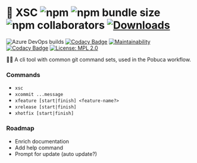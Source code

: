 # 🌵 XSC ![npm](https://img.shields.io/npm/v/@pobuca/xsc) ![npm bundle size](https://img.shields.io/bundlephobia/minzip/@pobuca/xsc) ![npm collaborators](https://img.shields.io/npm/collaborators/@pobuca/xsc) [![Downloads](https://img.shields.io/npm/dw/@pobuca/xsc)](https://www.npmjs.com/package/@pobuca/xsc)
![Azure DevOps builds](https://img.shields.io/azure-devops/build/siebendev/pobuca%20connect/141)
[![Codacy Badge](https://img.shields.io/codacy/grade/5e5787495cbd468c9b4e82faa328ab44)](https://www.codacy.com/manual/Pobuca/xsc?utm_source=github.com&amp;utm_medium=referral&amp;utm_content=pobuca/xsc&amp;utm_campaign=Badge_Grade)
[![Maintainability](https://img.shields.io/codeclimate/maintainability-percentage/pobuca/xsc)](https://codeclimate.com/github/pobuca/xsc/maintainability)
[![Codacy Badge](https://img.shields.io/codacy/coverage/5e5787495cbd468c9b4e82faa328ab44/master)](https://www.codacy.com/manual/pobuca/xsc?utm_source=github.com&utm_medium=referral&utm_content=pobuca/xsc&utm_campaign=Badge_Coverage)
[![License: MPL 2.0](https://img.shields.io/badge/License-MPL%202.0-brightgreen.svg)](https://opensource.org/licenses/MPL-2.0)

👩‍💻 A cli tool with common git command sets, used in the Pobuca workflow.

### Commands
- `xsc`
- `xcommit ...message`
- `xfeature [start|finish] <feature-name?>`
- `xrelease [start|finish]`
- `xhotfix [start|finish]`

### Roadmap
- Enrich documentation
- Add help command
- Prompt for update (auto update?)